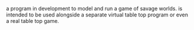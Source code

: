 a program in development to model and run a game of savage worlds. is intended to be used alongside a separate virtual table top program or even a real table top game.